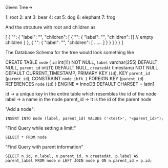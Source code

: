 Given Tree->

1: root
2: ant
3: bear
4: cat
5: dog
6: elephant
7: frog

And the strcuture with root and children as

[
{
"<id>": {
"label": "<first item>",
"children": [
{
"<id>": {
"label": "<another item>",
"children": [] // empty children
}
},
{
"<id>": {
"label": "<another item>",
"children": [ ...<any children>... ]
}
}
]
}
}
]

The Database Schema for the tree would look something like

CREATE TABLE
`node` (
`id` int(11) NOT NULL,
`label` varchar(255) DEFAULT NULL,
`parent_id` int(11) DEFAULT NULL,
`createdAt` timestamp NOT NULL DEFAULT CURRENT_TIMESTAMP,
PRIMARY KEY (`id`),
KEY `parent_id` (`parent_id`),
CONSTRAINT `node_ibfk_1` FOREIGN KEY (`parent_id`) REFERENCES `node` (`id`)
) ENGINE = InnoDB DEFAULT CHARSET = latin1

id -> a unique key in the entire table which resembles the id of the node
label -> a name in the node
parent_id -> It is the id of the parent node

"Add a node":

`INSERT INTO node (label, parent_id) VALUES ('<test>', "<parent_id>");`

"Find Query while setting a limit:"

`SELECT * FROM node`

"Find Query with parent information"

`SELECT n.id, n.label, n.parent_id, n.createdAt, p.label AS parent_label FROM node n LEFT JOIN node p ON n.parent_id = p.id;`
